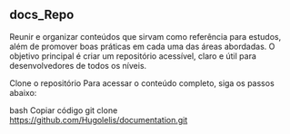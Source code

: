 ## docs_Repo
Reunir e organizar conteúdos que sirvam como referência para estudos, além de promover boas práticas em cada uma das áreas abordadas. O objetivo principal é criar um repositório acessível, claro e útil para desenvolvedores de todos os níveis.

Clone o repositório
Para acessar o conteúdo completo, siga os passos abaixo:

bash
Copiar código
git clone https://github.com/Hugolelis/documentation.git
